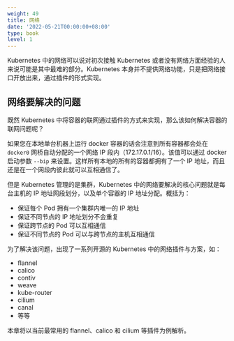 ```yaml
---
weight: 49
title: 网络
date: '2022-05-21T00:00:00+08:00'
type: book
level: 1
---
```


Kubernetes 中的网络可以说对初次接触 Kubernetes 或者没有网络方面经验的人来说可能是其中最难的部分。Kubernetes 本身并不提供网络功能，只是把网络接口开放出来，通过插件的形式实现。

## 网络要解决的问题

既然 Kubernetes 中将容器的联网通过插件的方式来实现，那么该如何解决容器的联网问题呢？

如果您在本地单台机器上运行 docker 容器的话会注意到所有容器都会处在 `docker0` 网桥自动分配的一个网络 IP 段内（172.17.0.1/16）。该值可以通过 docker 启动参数 `--bip` 来设置。这样所有本地的所有的容器都拥有了一个 IP 地址，而且还是在一个网段内彼此就可以互相通信了。

但是 Kubernetes 管理的是集群，Kubernetes 中的网络要解决的核心问题就是每台主机的 IP 地址网段划分，以及单个容器的 IP 地址分配。概括为：

- 保证每个 Pod 拥有一个集群内唯一的 IP 地址
- 保证不同节点的 IP 地址划分不会重复
- 保证跨节点的 Pod 可以互相通信
- 保证不同节点的 Pod 可以与跨节点的主机互相通信

为了解决该问题，出现了一系列开源的 Kubernetes 中的网络插件与方案，如：

- flannel
- calico
- contiv
- weave
- kube-router
- cilium
- canal
- 等等

本章将以当前最常用的 flannel、calico 和 cilium 等插件为例解析。
